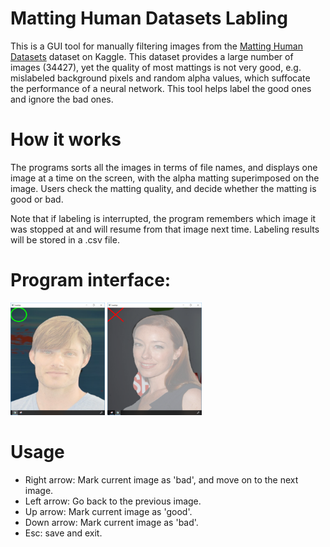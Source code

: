# Matting Human Datasets Labling 
This is a GUI tool for manually filtering images from the [Matting Human Datasets](https://www.kaggle.com/laurentmih/aisegmentcom-matting-human-datasets) dataset on Kaggle. This dataset provides a large number of images (34427), yet the quality of most mattings is not very good, e.g. mislabeled background pixels and random alpha values, which suffocate the performance of a neural network. This tool helps label the good ones and ignore the bad ones.

# How it works
The programs sorts all the images in terms of file names, and displays one image at a time on the screen, with the alpha matting superimposed on the image. Users check the matting quality, and decide whether the matting is good or bad.

Note that if labeling is interrupted, the program remembers which image it was stopped at and will resume from that image next time. Labeling results will be stored in a .csv file. 

# Program interface:
<p>
<img src="/screenshots/good_matting.png" width="30%" height="30%" />
<img src="/screenshots/bad_matting.png" width="30%" height="30%" />
</p>


# Usage
- Right arrow: Mark current image as 'bad', and move on to the next image.
- Left arrow: Go back to the previous image.
- Up arrow: Mark current image as 'good'.
- Down arrow: Mark current image as 'bad'.
- Esc: save and exit.
